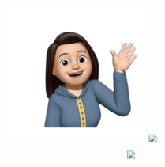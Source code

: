 ![image](https://github.com/jojononstop/jojononstop/blob/main/profileimage.png)   ![](https://komarev.com/ghpvc/?username=jojononstop&color=yellow)

<div align="center"> <img src="https://github-readme-stats.vercel.app/api/top-langs/?username=sun0225SUN&hide_title=true&hide_border=true&layout=compact&langs_count=6&text_color=000&icon_color=fff&bg_color=0,52fa5a,4dfcff,c64dff&theme=graywhite" /> </div>









